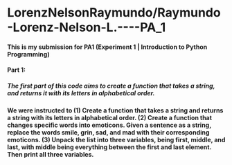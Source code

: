 # LorenzNelsonRaymundo/Raymundo-Lorenz-Nelson-L.----PA_1
#### This is my submission for PA1 (Experiment 1 | Introduction to Python Programming)
#### Part 1:
##### The first part of this code aims to create a function that takes a string, and returns it with its letters in alphabetical order. 



#### We were instructed to (1) Create a function that takes a string and returns a string with its letters in alphabetical order. (2) Create a function that changes specific words into emoticons. Given a sentence as a string, replace the words smile, grin, sad, and mad with their corresponding emoticons. (3) Unpack the list into three variables, being first, middle, and last, with middle being everything between the first and last element. Then print all three variables.

